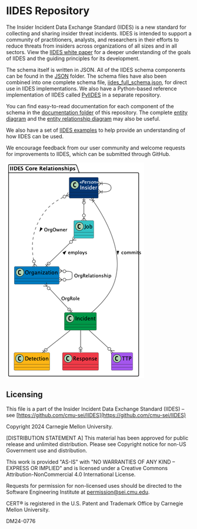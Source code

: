 # IIDES Repository

The Insider Incident Data Exchange Standard (IIDES) is a new standard for collecting and sharing insider threat incidents. IIDES is intended to support a community of practitioners, analysts, and researchers in their efforts to reduce threats from insiders across organizations of all sizes and in all sectors. View the [IIDES white paper](documentation/WhitePaper.md) for a deeper understanding of the goals of IIDES and the guiding principles for its development.

The schema itself is written in JSON. All of the IIDES schema components can be found in the [JSON](json/) folder. The schema files have also been combined into one complete schema file, [iides_full_schema.json](iides_full_schema.json), for direct use in IIDES implementations. We also have a Python-based reference implementation of IIDES called [PyIIDES](https://github.com/cmu-sei/PyIIDES) in a separate repository.

You can find easy-to-read documentation for each component of the schema in the [documentation folder](documentation/) of this repository. The complete [entity diagram](UML/out/IIDES.png) and the [entity relationship diagram](UML/out/IIDES_Entity_Relationships.png) may also be useful.

We also have a set of [IIDES examples](examples/README.md) to help provide an understanding of how IIDES can be used.

We encourage feedback from our user community and welcome requests for improvements to IIDES, which can be submitted through GitHub.

![IIDES Core Diagram](UML/out/IIDES_Core.png "IIDES Core")

## Licensing

This file is a part of the Insider Incident Data Exchange Standard (IIDES) – see [https://github.com/cmu-sei/IIDES](https://github.com/cmu-sei/IIDES)

Copyright 2024 Carnegie Mellon University.

[DISTRIBUTION STATEMENT A] This material has been approved for public release and unlimited distribution. Please see Copyright notice for non-US Government use and distribution.

This work is provided "AS-IS" with "NO WARRANTIES OF ANY KIND – EXPRESS OR IMPLIED" and is licensed under a Creative Commons Attribution-NonCommercial 4.0 International License.

Requests for permission for non-licensed uses should be directed to the Software Engineering Institute at permission@sei.cmu.edu.

CERT® is registered in the U.S. Patent and Trademark Office by Carnegie Mellon University.

DM24-0776
